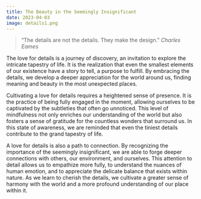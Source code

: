 ```yaml
---
title: The Beauty in the Seemingly Insignificant
date: 2023-04-03
image: details1.png
---
```


> “The details are not the details. They make the design.” *Charles Eames*

The love for details is a journey of discovery, an invitation to explore the intricate tapestry of life. It is the realization that even the smallest elements of our existence have a story to tell, a purpose to fulfill. By embracing the details, we develop a deeper appreciation for the world around us, finding meaning and beauty in the most unexpected places.                    
                    
Cultivating a love for details requires a heightened sense of presence. It is the practice of being fully engaged in the moment, allowing ourselves to be captivated by the subtleties that often go unnoticed. This level of mindfulness not only enriches our understanding of the world but also fosters a sense of gratitude for the countless wonders that surround us. In this state of awareness, we are reminded that even the tiniest details contribute to the grand tapestry of life.                    
                    
A love for details is also a path to connection. By recognizing the importance of the seemingly insignificant, we are able to forge deeper connections with others, our environment, and ourselves. This attention to detail allows us to empathize more fully, to understand the nuances of human emotion, and to appreciate the delicate balance that exists within nature. As we learn to cherish the details, we cultivate a greater sense of harmony with the world and a more profound understanding of our place within it.
